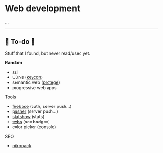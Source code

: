 # Web development

...

<hr class="sep-both">

## 👻 To-do 👻

Stuff that I found, but never read/used yet.

<div class="row row-cols-md-2"><div>

**Random**

* ssl
* CDNs ([keycdn](https://www.keycdn.com/))
* semantic web ([protege](https://protege.stanford.edu/))
* progressive web apps
</div><div>

Tools

* [firebase](https://firebase.google.com/) (auth, server push...)
* [pusher](https://pusher.com/) (server push...)
* [statshow](https://www.statshow.com/) (stats)
* [twbs](https://github.com/twbs/bootstrap) (see badges)
* color picker (console)

SEO

* [nitropack](https://nitropack.io/)
</div></div>